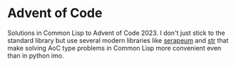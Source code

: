 # Advent of Code

Solutions in Common Lisp to Advent of Code 2023. I don't just stick to the
standard library but use several modern libraries like
[serapeum](https://github.com/ruricolist/serapeum) and
[str](https://github.com/vindarel/cl-str) that make solving AoC type problems in
Common Lisp more convenient even than in python imo.
